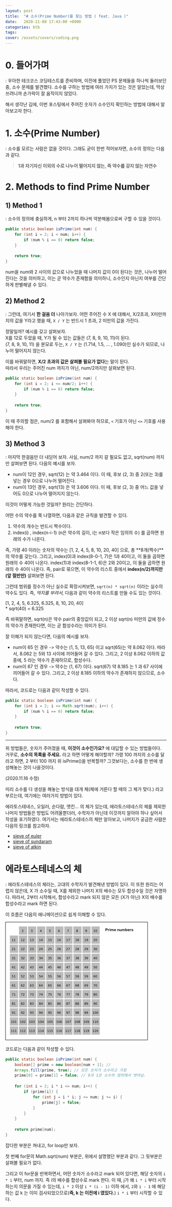 ```yaml
---
layout: post
title:  "# 소수(Prime Number)를 찾는 방법 ( feat. Java )"
date:   2020-11-08 17:43:00 +0900
categories: btb
tags: 
cover: /assets/covers/coding.png
---
```


# 0. 들어가며
: 우아한 테크코스 코딩테스트를 준비하며, 이전에 풀었던 PS 문제들을 하나씩 둘러보던 중, 소수 문제를 발견했다. 소수를 구하는 방법에 여러 가지가 있는 것은 알았는데, 막상 쓰려니까 손가락이 잘 움직이지 않았다.

해서 생각난 김에, 이번 포스팅에서 주어진 숫자가 소수인지 확인하는 방법에 대해서  알아보고자 한다. 

# 1. 소수(Prime Number)
: 소수를 모르는 사람은 없을 것이다. 그래도 굳이 한번 적어보자면, 소수의 정의는 다음과 같다.

> **1과 자기자신 이외의 수로 나누어 떨어지지 않는, 즉 약수를 갖지 않는 자연수**

# 2. Methods to find Prime Number

## 1) Method 1
: 소수의 정의에 충실하게, n 부터 2까지 하나씩 약분해봄으로써 구할 수 있을 것이다.

```java
public static boolean isPrime(int num) {
    for (int i = 2; i < num; i++) {
        if (num % i == 0) return false;
    }

    return true;
}
```

num을 num와 2 사이의 값으로 나누었을 때 나머지 값이 0이 된다는 것은, 나누어 떨어진다는 것을 의미하고, 이는 곧 약수가 존재함을 의미하니, 소수인지 아닌지 여부를 간단하게 판별해낼 수 있다.

## 2) Method 2

: 그런데, 여기서 **한 걸음 더** 나아가보자. 어떤 주어진 수 X 에 대해서, X/2초과, X미만까지의 값을 Y라고 했을 때, `X / Y` 는 반드시 1 초과, 2 미만의 값을 가진다.

정말일까? 예시를 갖고 살펴보자.    
X를 12로 두었을 때, Y가 될 수 있는 값들은 (7, 8, 9, 10, 11)이 된다.    
(7, 8, 9, 10, 11) 을 분모로 두는, `X / Y` 는 (1.714, 1.5, ... , 1.090)인 실수가 되므로, 나누어 떨어지지 않는다.  

이를 바꿔말하면, **X/2 초과의 값은 살펴볼 필요가 없다**는 말이 된다.  
따라서 우리는 주어진 num 까지가 아닌, num/2까지만 살펴보면 된다.

```java
public static boolean isPrime(int num) {
    for (int i = 2; i <= num/2; i++) {
        if (num % i == 0) return false;
    }

    return true;
}
```

이 때 주의할 점은, num/2 를 포함해서 살펴봐야 하므로, `<` 기호가 아닌 `<=` 기호를 사용해야 한다.

## 3) Method 3

: 마지막 한걸음만 더 내딛어 보자. 사실, num/2 까지 갈 필요도 없고, sqrt(num) 까지만 살펴보면 된다. 다음의 예시를 보자.

- num이 12인 경우, sqrt(12) 는 약 3.464 이다. 이 때, 후보 (2, 3) 중 2(또는 3)를 넣는 경우 0으로 나누어 떨어진다.
- num이 13인 경우, sqrt(13) 은 약 3.606 이다. 이 때, 후보 (2, 3) 중 어느 값을 넣어도 0으로 나누어 떨어지지 않는다.

이것이 어떻게 가능한 것일까? 원리는 간단하다.

어떤 수의 약수를 쭉 나열하면, 다음과 같은 규칙을 발견할 수 있다.

1. 약수의 개수는 반드시 짝수이다.
2. index(i) , index(n-i-1) (n은 약수의 길이, i는 n보다 작은 임의의 수) 를 곱하면 원래의 수가 나온다.

즉, 가령 40 이라는 숫자의 약수는 [1, 2, 4, 5, 8, 10, 20, 40] 으로, 총 **8개(짝수)**의 약수를 갖는다. 그리고, index(0)과 index(8-0-1, 7)은 1과 40이고, 이 둘을 곱하면 원래의 수 40이 나온다. index(1)과 index(8-1-1, 6)은 2와 20이고, 이 둘을 곱하면 원래의 수 40이 나온다. 즉, pair로 묶으면, 이 약수의 리스트 중에서 **index(n/2)까지만(앞 절반만)** 살펴보면 된다.

그런데 범위를 정수가 아닌 실수로 확장시켜보면, `sqrt(n) * sqrt(n)` 이라는 실수의 약수도 있다. 즉, *억지를 부려서,* 다음과 같이 약수의 리스트를 만들 수도 있는 것이다.

[1, 2, 4, 5, 6.325, 6.325, 8, 10, 20, 40]  
 \* sqrt(40) = 6.325

즉 바꿔말하면, sqrt(n)은 약수 pair의 중앙값이 되고, 2 이상 sqrt(n) 미만의 값에 정수의 약수가 존재한다면, 이는 곧 합성수라는 의미가 된다.

잘 이해가 되지 않는다면, 다음의 예시를 보자.

- num이 65 인 경우 -> 약수는 (1, 5, 13, 65) 이고 sqrt(65)는 약 8.062 이다. 따라서, 8.062 는 5와 13 사이에 끼어들어 갈 수 있다. 그리고, 2 이상 8.062 이하의 값 중에, 5 라는 약수가 존재하므로, 합성수다.
- num이 67 인 경우 -> 약수는 (1, 67) 이다. sqrt(67) 약 8.185 는 1 과 67 사이에 끼어들어 갈 수 있다. 그리고, 2 이상 8.185 이하의 약수가 존재하지 않으므로, 소수다.

따라서, 코드로는 다음과 같이 작성할 수 있다.

```java
public static boolean isPrime(int num) {
    for (int i = 2; i <= Math.sqrt(num); i++) {
        if (num % i == 0) return false;
    }

    return true;
}
```

---

위 방법들은, 숫자가 주어졌을 때, **이것이 소수인가요?** 에 대답할 수 있는 방법들이다. 거꾸로, **소수의 목록을 주세요.** 라고 하면 어떻게 해야할까? 가령 100 까지의 소수를 달라고 하면, 2 부터 100 까지 위 isPrime()을 반복할까? 그것보다는, 소수를 한 번에 생성해놓는 것이 나을것이다. 

(2020.11.16 수정)

미리 소수를 다 생성을 해놓는 방식을 대개 체(체에 거른다 할 때의 그 체가 맞다.) 라고 부르는데, 여기에는 여러가지 방법이 있다. 

에라토스테네스, 오일러, 순다람, 앳킨... 의 체가 있는데, 에라토스테네스의 체를 제외한 나머지 방법들은 방법도 어려울뿐더러, 수학자가 아닌데 이것까지 알아야 하나 싶어서 작성을 포기하였다. 여기서는 에라토스테네스의 체만 알아보고, 나머지가 궁금한 사람은 다음의 링크를 참고하자.

- [sieve of euler](https://en.wikipedia.org/wiki/Sieve_of_Eratosthenes#Euler's_sieve)  
- [sieve of sundaram](https://www.geeksforgeeks.org/sieve-sundaram-print-primes-smaller-n/)  
- [sieve of atkin](https://www.geeksforgeeks.org/sieve-of-atkin/)

# 에라토스테네스의 체

: 에라토스테네스의 체라는, 고대의 수학자가 발견해낸 방법이 있다. 이 또한 원리는 어렵지 않은데, X 가 소수일 때, X를 제외한 나머지 X의 배수는 모두 합성수일 것은 자명하다. 따라서, 2부터 시작해서, 합성수라고 mark 되지 않은 모든 (X가 아닌) X의 배수를 합성수라고 mark 하면 된다.

이 흐름은 다음의 애니메이션으로 쉽게 이해할 수 있다.

![](/assets/images/Sieve_of_Eratosthenes_animation.gif)

코드로는 다음과 같이 작성할 수 있다.

```java
public static boolean isPrime(int num) {
    boolean[] prime = new boolean[num + 1]; //
    Arrays.fill(prime, true); // 모든 숫자가 소수라고 가정
    prime[0] = prime[1] = false; // 0과 1은 소수의 정의에서 벗어남.

    for (int i = 2; i * i <= num; i++) {
        if (prime[i]) {
            for (int j = i * i; j <= num; j += i) {
                prime[j] = false;
            }
        }
    }

    return prime[num];
}
```

잡다한 부분은 쳐내고, for loop만 보자.  

첫 번째 for문의 Math.sqrt(num) 부분은, 위에서 설명했던 부분과 같다. 그 뒷부분은 살펴볼 필요가 없다.

그리고 이 for문을 반복하면서, 어떤 숫자가 소수라고 mark 되어 있다면, 해당 숫자의 `i * i` 부터, num 까지. 즉 i의 배수를 합성수로 mark 한다. 이 때, j가 왜 `i * i` 부터 시작하는지 의문을 가질 수 있는데, `i * 2` 이상 `i * (i - 1)` 이하 에서, `2`와 `i - 1` 에 해당하는 값 k 는 이미 검사되었으므로(**즉, k 는 이전에 i 였있다.**) `i * i` 부터 시작할 수 있다.












